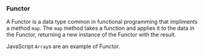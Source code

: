 ### Functor

A Functor is a data type common in functional programming that impliments a method `map`. The `map` method takes a function and applies it to the data in the Functor, returning a new instance of the Functor with the result.

 JavaScript `Array`s are an example of Functor.
